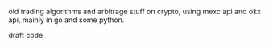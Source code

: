 old trading algorithms and arbitrage stuff on crypto, using mexc api and okx api, mainly in go and some python.  
  
draft code  
